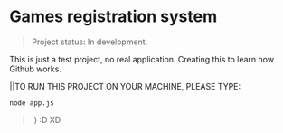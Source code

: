 # Games registration system

> Project status: In development.

This is just a test project, no real application.
Creating this to learn how Github works.


||TO RUN THIS PROJECT ON YOUR MACHINE, PLEASE TYPE:

````
node app.js
````
>:)
:D
XD